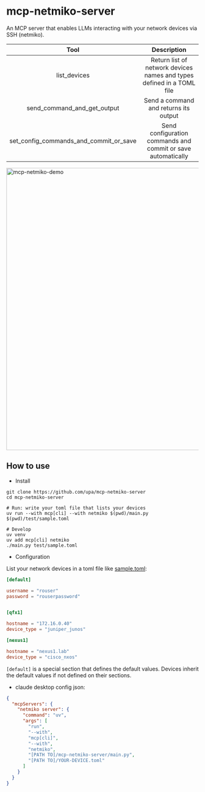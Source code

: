 
# mcp-netmiko-server

An MCP server that enables LLMs interacting with your network devices
 via SSH (netmiko).

| Tool                                   | Description                                                            |
|:--------------------------------------:|:----------------------------------------------------------------------:|
| list_devices                           | Return list of network devices names and types defined in a  TOML file |
| send_command_and_get_output            | Send a command and returns its output                                  |
| set_config_commands_and_commit_or_save | Send configuration commands and commit or save automatically           |


<img width="740" alt="mcp-netmiko-demo" src="https://github.com/user-attachments/assets/08ea7feb-25fc-45c9-a70c-83b75c01a725" />


## How to use

* Install

```console
git clone https://github.com/upa/mcp-netmiko-server
cd mcp-netmiko-server

# Run: write your toml file that lists your devices
uv run --with mcp[cli] --with netmiko $(pwd)/main.py $(pwd)/test/sample.toml

# Develop
uv venv
uv add mcp[cli] netmiko
./main.py test/sample.toml
```

* Configuration

List your network devices in a toml file like [sample.toml](test/sample.toml):

```toml
[default]

username = "rouser"
password = "rouserpassword"


[qfx1]

hostname = "172.16.0.40"
device_type = "juniper_junos"

[nexus1]

hostname = "nexus1.lab"
device_type = "cisco_nxos"

```

`[default]` is a special section that defines the default
values. Devices inherit the default values if not defined on their
sections.


* claude desktop config json:

```json
{
  "mcpServers": {
    "netmiko server": {
      "command": "uv",
      "args": [
        "run",
        "--with",
        "mcp[cli]",
        "--with",
        "netmiko",
        "[PATH TO]/mcp-netmiko-server/main.py",
        "[PATH TO]/YOUR-DEVICE.toml"
      ]
    }
  }
}
```
